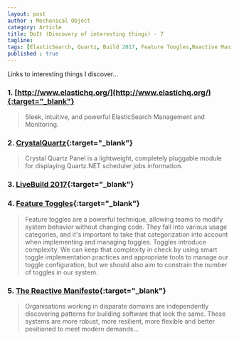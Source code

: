 ```yaml
---
layout: post
author : Mechanical Object
category: Article
title: DoIt (Discovery of interesting things) - 7
tagline: 
tags: [ElasticSearch, Quartz, Build 2017, Feature Toogles,Reactive Manifesto]
published : true
--- 
```


Links to interesting things I discover...

<!--more-->

### 1. [http://www.elastichq.org/](http://www.elastichq.org/){:target="_blank"}

> Sleek, intuitive, and powerful ElasticSearch Management and Monitoring.

### 2. [CrystalQuartz](https://github.com/guryanovev/CrystalQuartz){:target="_blank"}

> Crystal Quartz Panel is a lightweight, completely pluggable module for displaying Quartz.NET scheduler jobs information.

### 3. [LiveBuild 2017](https://channel9.msdn.com/?wt.mc_id=build_hp){:target="_blank"}

### 4. [Feature Toggles](https://martinfowler.com/articles/feature-toggles.html){:target="_blank"}

> Feature toggles are a powerful technique, allowing teams to modify system behavior without changing code. They fall into various usage categories, and it's important to take that categorization into account when implementing and managing toggles. Toggles introduce complexity. We can keep that complexity in check
by using smart toggle implementation practices and appropriate tools to manage our toggle configuration, but we should also aim to constrain the number of toggles in our system. 

### 5. [The Reactive Manifesto](http://www.reactivemanifesto.org/){:target="_blank"}

> Organisations working in disparate domains are independently discovering patterns for building software that look the same. These systems are more robust, more resilient, more flexible and better positioned to meet modern demands...

